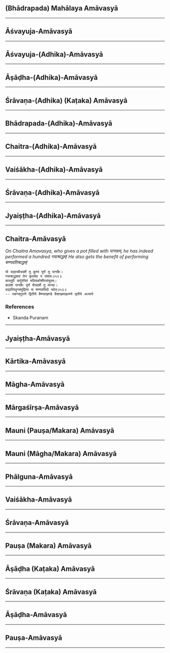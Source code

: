 ## (Bhādrapada) Mahālaya Amāvasyā


---
## Āśvayuja-Amāvasyā


---
## Āśvayuja-(Adhika)-Amāvasyā


---
## Āṣāḍha-(Adhika)-Amāvasyā


---
## Śrāvaṇa-(Adhika) (Kaṭaka) Amāvasyā


---
## Bhādrapada-(Adhika)-Amāvasyā


---
## Chaitra-(Adhika)-Amāvasyā


---
## Vaiśākha-(Adhika)-Amāvasyā


---
## Śrāvaṇa-(Adhika)-Amāvasyā


---
## Jyaiṣṭha-(Adhika)-Amāvasyā


---
## Chaitra-Amāvasyā
_On Chaitra Amavasya, who gives a pot filled with पानकम्, he has indeed performed a hundred गयाश्राद्धम्! He also gets the benefit of performing षण्णवतिश्राद्धम्!_

```
यो दद्याच्चैत्रदर्शे तु कुम्भं पूर्णं तु पानकैः।
गयाश्राद्धशतं तेन कृतमेव न संशयः॥५२॥
कस्तूरी कर्पुरोपेतं मल्लिकोशीरसंयुतम्।
कलशं पानकैः पूर्णं चैत्रदर्शे तु मानवः।
दद्यात्पितॄन्समुद्दिश्य स षण्णवतिदो भवेत्॥५३॥
-- स्कन्दपुराणे द्वितीये वैष्णवखण्डे वैशाखमाहात्म्ये तृतीये अध्याये
```
### References
* Skanda Puranam


---
## Jyaiṣṭha-Amāvasyā


---
## Kārtika-Amāvasyā


---
## Māgha-Amāvasyā


---
## Mārgaśīrṣa-Amāvasyā


---
## Mauni (Pauṣa/Makara) Amāvasyā


---
## Mauni (Māgha/Makara) Amāvasyā


---
## Phālguna-Amāvasyā


---
## Vaiśākha-Amāvasyā


---
## Śrāvaṇa-Amāvasyā


---
## Pauṣa (Makara) Amāvasyā


---
## Āṣāḍha (Kaṭaka) Amāvasyā


---
## Śrāvaṇa (Kaṭaka) Amāvasyā


---
## Āṣāḍha-Amāvasyā


---
## Pauṣa-Amāvasyā


---
